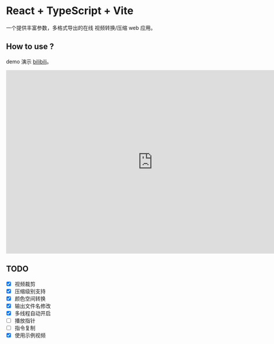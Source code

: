 # React + TypeScript + Vite

一个提供丰富参数，多格式导出的在线 视频转换/压缩 web 应用。 

## How to use ?

demo 演示 [bilibili](https://www.bilibili.com/video/BV1KMvTe5ExN/?share_source=copy_web&vd_source=534796ceeed8cbf786fbf5ec32abc7a0)。

<iframe width="800" height="500" src="https://www.youtube.com/embed/SDm7EcHQV_k?si=YzCAA3J11ucjNg1R" title="YouTube video player" frameborder="0" allow="accelerometer; autoplay; clipboard-write; encrypted-media; gyroscope; picture-in-picture; web-share" referrerpolicy="strict-origin-when-cross-origin" allowfullscreen></iframe>


## TODO
- [x] 视频裁剪
- [x] 压缩级别支持
- [x] 颜色空间转换
- [x] 输出文件名修改
- [x] 多线程自动开启
- [ ] 播放指针
- [ ] 指令复制
- [x] 使用示例视频